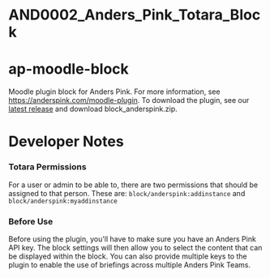 # AND0002_Anders_Pink_Totara_Block

# ap-moodle-block
Moodle plugin block for Anders Pink.
For more information, see https://anderspink.com/moodle-plugin.
To download the plugin, see our [latest release](https://github.com/anderspink/totara-block_anderspink/releases/latest) and download block_anderspink.zip.

# Developer Notes
### Totara Permissions
For a user or admin to be able to, there are two permissions that should be assigned to that person. These are:
`block/anderspink:addinstance` and `block/anderspink:myaddinstance`

### Before Use
Before using the plugin, you'll have to make sure you have  an Anders Pink API key. The block settings will then allow you to select the content that can be displayed within the block.
You can also provide multiple keys to the plugin to enable the use of briefings across multiple Anders Pink Teams. 

